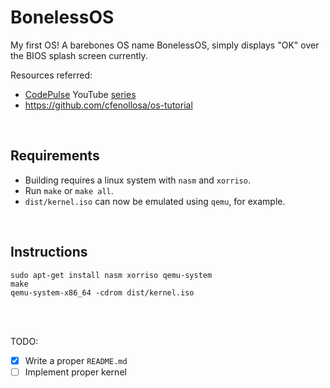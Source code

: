# BonelessOS
My first OS! A barebones OS name BonelessOS, simply displays "OK" over the BIOS splash screen currently.  

Resources referred:
- [CodePulse](https://www.youtube.com/channel/UCUVahoidFA7F3Asfvamrm7w) YouTube [series](https://www.youtube.com/watch?v=FkrpUaGThTQ)
- https://github.com/cfenollosa/os-tutorial
<br>

## Requirements
- Building requires a linux system with `nasm` and `xorriso`.
- Run `make` or `make all`.
- `dist/kernel.iso` can now be emulated using `qemu`, for example.
<br>

## Instructions  
```
sudo apt-get install nasm xorriso qemu-system
make
qemu-system-x86_64 -cdrom dist/kernel.iso
```
<br>
<br>
  
TODO:
- [x] Write a proper `README.md`
- [ ] Implement proper kernel
